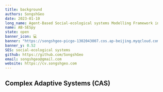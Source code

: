```yaml
---
title: background
authors: SongshGeo
date: 2023-01-10
long_name: Agent-Based Social-ecological systems Modelling Framework in Python
name: AB-SESpy
state: open
banner_icon: 💻
banner: "https://songshgeo-picgo-1302043007.cos.ap-beijing.myqcloud.com/uPic/ABEGM_Banner_v1.png"
banner_y: 0.52
SES: social-ecological systems
github: https://github.com/SongshGeo
email: songshgeo@gmail.com
website: https://cv.songshgeo.com
---
```


## Complex Adaptive Systems (CAS)
